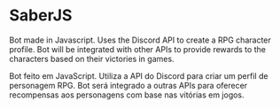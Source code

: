 # SaberJS
Bot made in Javascript. Uses the Discord API to create a RPG character profile.
Bot will be integrated with other APIs to provide rewards to the characters based on their victories in games.

Bot feito em JavaScript. Utiliza a API do Discord para criar um perfil de personagem RPG.
Bot será integrado a outras APIs  para oferecer recompensas aos personagens com base nas vitórias em jogos.
